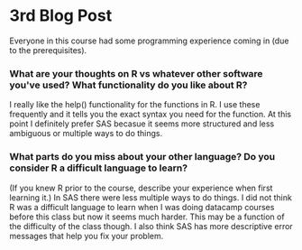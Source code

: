 # 3rd Blog Post 

Everyone in this course had some programming experience coming in (due to the prerequisites).  
### What are your thoughts on R vs whatever other software you've used?  What functionality do you like about R?  
I really like the help() functionality for the functions in R. I use these frequently and it tells you the exact syntax you need for the function. At this point I definitely prefer SAS becasue it seems more structured and less ambiguous or multiple ways to do things. 

### What parts do you miss about your other language?  Do you consider R a difficult language to learn?
(If you knew R prior to the course, describe your experience when first learning it.)
In SAS there were less multiple ways to do things. I did not think R was a difficult language to learn when I was doing datacamp courses before this class but now it seems much harder. This may be a function of the difficulty of the class though. I also think SAS has more descriptive error messages that help you fix your problem. 
